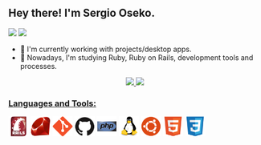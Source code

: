 ## Hey there! I'm Sergio Oseko.
<a href="https://www.linkedin.com/in/sergio-oseko-57b90437/" target="_blank" rel="noopener noreferrer"><img src="https://img.icons8.com/plasticine/100/000000/linkedin.png" width="50" /></a> 
<a href="mailto:osk.sergio@gmail.com" target="_blank" rel="noopener noreferrer"><img src="https://img.icons8.com/plasticine/100/000000/gmail.png"  width="50" /></a>  

- 🔭 I'm currently working with projects/desktop apps.
- 🌱 Nowadays, I'm studying Ruby, Ruby on Rails, development tools and processes.

<!--
**osksergio/osksergio** is a ✨ _special_ ✨ repository because its `README.md` (this file) appears on your GitHub profile.

Here are some ideas to get you started:

- 🔭 I’m currently working on ...
- 🌱 I’m currently learning ...
- 👯 I’m looking to collaborate on ...
- 🤔 I’m looking for help with ...
- 💬 Ask me about ...
- 📫 How to reach me: ...
- 😄 Pronouns: ...
- ⚡ Fun fact: ...
-->

<div align="center">
  <a href="https://github.com/osksergio">
  <img height="180em" src="https://github-readme-stats.vercel.app/api?username=osksergio&show_icons=true&theme=darck&include_all_commits=true&count_private=true"/>
  <img height="180em" src="https://github-readme-stats.vercel.app/api/top-langs/?username=osksergio&layout=compact&langs_count=7&theme=darck"/>
</div>
  
<h3 align="left">Languages and Tools:</h3>
        <a href="https://stackshare.io/rails" target="_blank"><img src="https://github.com/devicons/devicon/raw/master/icons/rails/rails-original-wordmark.svg" alt="rails" width="40" height="40" /></a>
        <a href="https://stackshare.io/ruby" target="_blank"><img src="https://github.com/devicons/devicon/raw/master/icons/ruby/ruby-original.svg" alt="ruby" width="40" height="40" /></a>
        <a href="https://stackshare.io/git" target="_blank"><img src="https://github.com/devicons/devicon/raw/master/icons/git/git-original.svg" alt="git" width="40" height="40" /></a>
        <a href="https://stackshare.io/github" target="_blank"><img src="https://github.com/devicons/devicon/raw/master/icons/github/github-original.svg" alt="github" width="40" height="40" /></a>
        <a href="https://stackshare.io/php" target="_blank"><img src="https://github.com/devicons/devicon/raw/master/icons/php/php-original.svg" alt="php" width="40" height="40" /></a>
        <a href="https://stackshare.io/linux" target="_blank"><img src="https://github.com/devicons/devicon/raw/master/icons/linux/linux-original.svg" alt="linux" width="40" height="40" /></a>  
        <a href="https://stackshare.io/ubuntu" target="_blank"><img src="https://github.com/devicons/devicon/raw/master/icons/ubuntu/ubuntu-plain.svg" alt="ubuntu" width="40" height="40" /></a>
        <a href="https://stackshare.io/html" target="_blank"><img src="https://raw.githubusercontent.com/devicons/devicon/master/icons/html5/html5-original.svg" alt="html" width="40" height="40" /></a>  
        <a href="https://stackshare.io/css" target="_blank"><img src="https://raw.githubusercontent.com/devicons/devicon/master/icons/css3/css3-original.svg" alt="css" width="40" height="40" /></a> 
